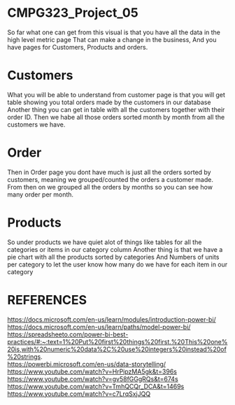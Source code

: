 # CMPG323_Project_05
So far what one can get from this visual is that you have all the data in the high level metric page
That can make a change in the business, And you have pages for Customers, Products and orders.

# Customers
What you will be able to understand from customer page is that you will get table showing you total orders made by the customers in our database
Another thing you can get in table with all the customers together with their order ID.
Then we habe all those orders sorted month by month from all the customers we have.

# Order
Then in Order page you dont have much is just all the orders sorted by customers, meaning we grouped/counted the orders a customer made.
From then on we grouped all the orders by months so you can see how many order per month.

# Products
So under products we have quiet alot of things like tables for all the categories or items in our category column
Another thing is that we have a pie chart with all the products sorted by categories 
And Numbers of units per category to let the user know how many do we have for each item in our category

# REFERENCES
https://docs.microsoft.com/en-us/learn/modules/introduction-power-bi/       
https://docs.microsoft.com/en-us/learn/paths/model-power-bi/        
https://spreadsheeto.com/power-bi-best-practices/#:~:text=1%20Put%20first%20things%20first.%20This%20one%20is,with%20numeric%20data%2C%20use%20integers%20instead%20of%20strings.   
https://powerbi.microsoft.com/en-us/data-storytelling/   
https://www.youtube.com/watch?v=HrPipzMA5gk&t=396s    
https://www.youtube.com/watch?v=gv58fGGgRQs&t=674s     
https://www.youtube.com/watch?v=TmhQCQr_DCA&t=1469s      
https://www.youtube.com/watch?v=c7LrqSxjJQQ
